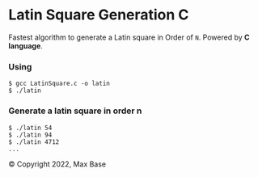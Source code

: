 # Latin Square Generation C

Fastest algorithm to generate a Latin square in Order of `N`. Powered by **C language**.

### Using

```
$ gcc LatinSquare.c -o latin
$ ./latin
```

### Generate a latin square in order n

```
$ ./latin 54
$ ./latin 94
$ ./latin 4712
...
```

© Copyright 2022, Max Base
